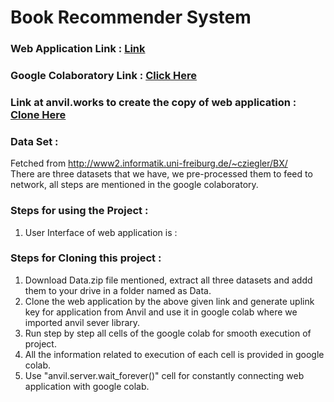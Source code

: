 # Book Recommender System
### Web Application Link : [Link](https://book-recommender.anvil.app/)
### Google Colaboratory Link : [Click Here](https://colab.research.google.com/drive/1h9trROB9xrIhfS5zmlB-gHJWQRcNX3im?usp=sharing)
### Link at anvil.works to create the copy of web application : [Clone Here](https://anvil.works/build#clone:FXX7AGOTRWYZASHR=PNLGIWXEI4JYNMS2EAZNYOFY)
### Data Set : 
Fetched from http://www2.informatik.uni-freiburg.de/~cziegler/BX/ <br/>
There are three datasets that we have, we pre-processed them to feed to network, all steps are mentioned in the google colaboratory.
### Steps for using the Project :
1. User Interface of web application is : 
### Steps for Cloning this project :
1. Download Data.zip file mentioned, extract all three datasets and addd them to your drive in a folder named as Data.
2. Clone the web application by the above given link and generate uplink key for application from Anvil and use it in google colab where we imported anvil sever library.
3. Run step by step all cells of the google colab for smooth execution of project.
4. All the information related to execution of each cell is provided in google colab.
5. Use "anvil.server.wait_forever()" cell for constantly connecting web application with google colab.
